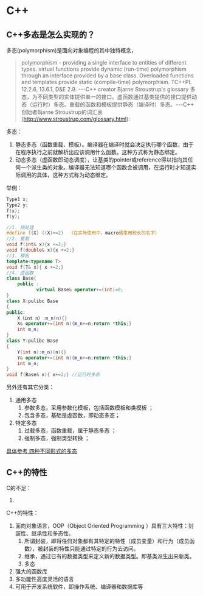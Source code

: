 # C++

## C++多态是怎么实现的？  

多态(polymorphism)是面向对象编程的其中独特概念，
> polymorphism - providing a single interface to entities of different types. virtual functions provide dynamic (run-time) polymorphism through an interface provided by a base class. Overloaded functions and templates provide static (compile-time) polymorphism. TC++PL 12.2.6, 13.6.1, D&E 2.9.  ---C++ creator Bjarne Stroustrup's glossary 
> 多态，为不同类型的实体提供单一的接口。虚函数通过基类提供的接口提供动态（运行时）多态。重载的函数和模板提供静态（编译时）多态。---C++ 创始者Bjarne Stroustrup的词汇表  (http://www.stroustrup.com/glossary.html):

多态：

1. 静态多态（函数重载、模板）。编译器在编译时就会决定执行哪个函数，由于在程序执行之前就解析出应该调用什么函数。这种方式称为静态绑定。
2. 动态多态（虚函数即动态调度），让基类的pointer或reference得以指向其任何一个派生类的对象。编译器无法知道哪个函数会被调用，在运行时才知道实际调用的具体，这种方式称为动态绑定。

举例：

```c++
Type1 x;
Type2 y;
f(x);
f(y);

//1. 预处理
#define f(X) ((X)+=2)  （在实际使用中，macro通常用较长的名字）
//2. 重载
void f(int& x){x +=2;}
void f(double& x){x +=2;}
//3. 模板
template<typename T>
void f(T& x){ x +=2;}
//4. 虚函数
class Base{
    public :
           virtual Base& operator+=(int)=0;
}
class X:pulibc Base
{
public:
	X（int n）:m_n(n){}
	X& operator+=(int n){m_n+=n;return *this;}
	int m_n;
}
class Y:pulibc Base
{
	Y(int n):m_n)(n){}
	Y& operator+=(int n){m_n+=n;return *this;}
	int m_n;
}
void f(Base& x){ x+=2;}	//运行时多态

```

另外还有其它分类：

1. 通用多态
     1. 参数多态，采用参数化模板，包括函数模板和类模板 ；
     2. 包含多态，基础是虚函数，即动态多态； 
2. 特定多态
     1. 过载多态，函数重载，属于静态多态 ；
     2. 强制多态，强制类型转换 ；

[具体参考,四种不同形式的多态](https://blog.csdn.net/u010104750/article/details/49611277)

## C++的特性

C的不足：

1. 

C++的特性：

1. 面向对象语言，OOP（Object Oriented Programming ）具有三大特性：封装性、继承性和多态性。 
   1. 所谓封装，即将任何对象都有其特定的特性（成员变量）和行为（成员函数），被封装的特性只能通过特定的行为去访问。
   2. 继承，通过已有的数据类型来定义新的数据类型。即基类派生出来新类。
   3. 多态
2. 强大的函数库
3. 多功能性高度灵活的语言
4. 可用于开发系统软件，即操作系统、编译器和数据库等